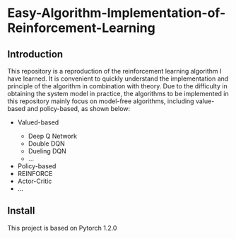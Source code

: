 # Easy-Algorithm-Implementation-of-Reinforcement-Learning
## Introduction
This repository is a reproduction of the reinforcement learning algorithm I have learned. It is convenient to quickly understand the implementation and principle of the algorithm in combination with theory. Due to the difficulty in obtaining the system model in practice, the algorithms to be implemented in this repository mainly focus on model-free algorithms, including value-based and policy-based, as shown below: <bar>

* Valued-based<bar>
  * Deep Q Network<bar>
  * Double DQN<bar>
  * Dueling DQN<bar>
  * ...<bar>
 * Policy-based<bar>
  * REINFORCE<bar>
  * Actor-Critic<bar>
  * ...<bar>

## Install
This project is based on Pytorch 1.2.0
